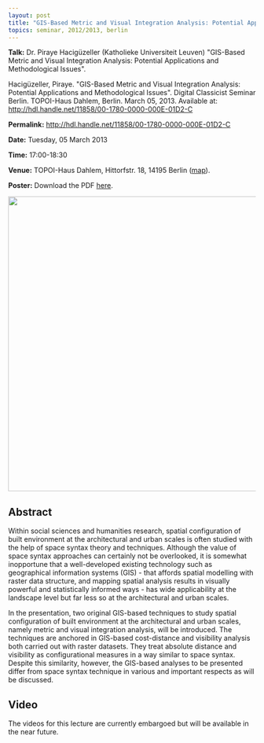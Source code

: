```yaml
---
layout: post
title: "GIS-Based Metric and Visual Integration Analysis: Potential Applications and Methodological Issues"
topics: seminar, 2012/2013, berlin
---
```

<p>
<strong>Talk:</strong> 	Dr. Piraye Hacigüzeller (Katholieke Universiteit Leuven) "GIS-Based Metric and Visual Integration Analysis: Potential Applications and Methodological Issues".
</p>

<div id="pref_cit_box">
Hacigüzeller, Piraye. "GIS-Based Metric and Visual Integration Analysis: Potential Applications and Methodological Issues". Digital Classicist Seminar Berlin. TOPOI-Haus Dahlem, Berlin. March 05, 2013. Available at: <a href="http://hdl.handle.net/11858/00-1780-0000-000E-01D2-C" target="_blank">http://hdl.handle.net/11858/00-1780-0000-000E-01D2-C</a>
</div>

**Permalink:** <http://hdl.handle.net/11858/00-1780-0000-000E-01D2-C>

**Date:** Tuesday, 05 March 2013

**Time:** 17:00-18:30

**Venue:** TOPOI-Haus Dahlem, Hittorfstr. 18, 14195 Berlin ([map](http://goo.gl/maps/8OgGo)). 

**Poster:** Download the PDF [here](/berlin/files/Haciguezeller_poster.pdf).

<img src="/berlin/files/Haciguezeller_image.jpg" width="600px"/>

<br />

## Abstract

Within social sciences and humanities research, spatial configuration of built environment at the architectural and urban scales is often studied with the help of space syntax theory and techniques. Although the value of space syntax approaches can certainly not be overlooked, it is somewhat inopportune that a well-developed existing technology such as geographical information systems (GIS) - that affords spatial modelling with raster data structure, and mapping spatial analysis results in visually powerful and statistically informed ways - has wide applicability at the landscape level but far less so at the architectural and urban scales. 

In the presentation, two original GIS-based techniques to study spatial configuration of built environment at the architectural and urban scales, namely metric and visual integration analysis, will be introduced. The techniques are anchored in GIS-based cost-distance and visibility analysis both carried out with raster datasets. They treat absolute distance and visibility as configurational measures in a way similar to space syntax. Despite this similarity, however, the GIS-based analyses to be presented differ from space syntax technique in various and important respects as will be discussed.

## Video

The videos for this lecture are currently embargoed but will be available in the near future.